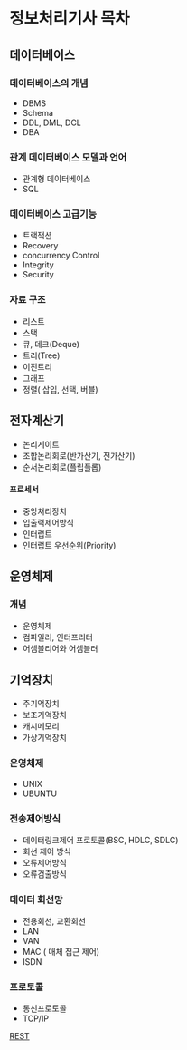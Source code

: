 # 정보처리기사 목차

## 데이터베이스



### 데이터베이스의 개념

* DBMS
* Schema
* DDL, DML, DCL
* DBA

### 관계 데이터베이스 모델과 언어

* 관계형 데이터베이스
* SQL

### 데이터베이스 고급기능

* 트랙잭션
* Recovery 
* concurrency Control
* Integrity
* Security

### 자료 구조

* 리스트
* 스택
* 큐, 데크(Deque)
* 트리(Tree)
* 이진트리
* 그래프
* 정렬( 삽입, 선택, 버블)



## 전자계산기

* 논리게이트
* 조합논리회로(반가산기, 전가산기)
* 순서논리회로(플립플롭)

#### 프로세서

* 중앙처리장치
* 입출력제어방식
* 인터럽트
* 인터럽트 우선순위(Priority)

## 운영체제

### 개념

* 운영체제
* 컴파일러, 인터프리터
* 어셈블리어와 어셈블러

## 기억장치

* 주기억장치
* 보조기억장치
* 캐시메모리
* 가상기억장치

### 운영체제

* UNIX
* UBUNTU



### 전송제어방식

* 데이터링크제어 프로토콜(BSC, HDLC, SDLC)
* 회선 제어 방식
* 오류제어방식
* 오류검출방식

### 데이터 회선망

* 전용회선, 교환회선
* LAN
* VAN
* MAC ( 매체 접근 제어)
* ISDN

### 프로토콜

* 통신프로토콜
* TCP/IP





[REST](CS/Rest.md)